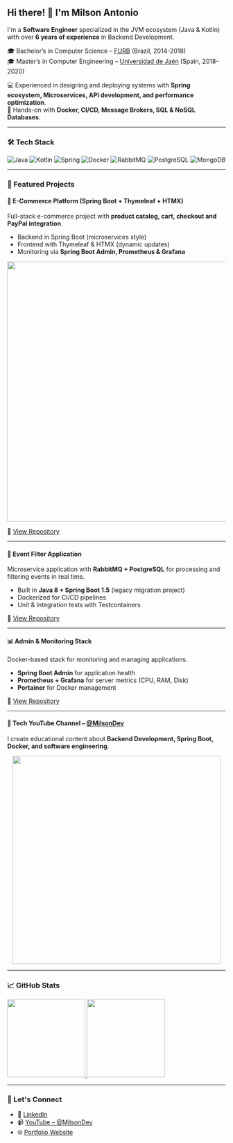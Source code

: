 <h2>Hi there! 👋 I'm Milson Antonio</h2>

I'm a **Software Engineer** specialized in the JVM ecosystem (Java & Kotlin) with over **6 years of experience** in Backend Development.  

🎓 Bachelor’s in Computer Science – [FURB](https://furb.br) (Brazil, 2014-2018)  
🎓 Master’s in Computer Engineering – [Universidad de Jaén](https://ujaen.es) (Spain, 2018-2020)  

💻 Experienced in designing and deploying systems with **Spring ecosystem, Microservices, API development, and performance optimization**.  
🐳 Hands-on with **Docker, CI/CD, Message Brokers, SQL & NoSQL Databases**.  

---

### 🛠️ Tech Stack
![Java](https://img.shields.io/badge/java-%23ED8B00.svg?style=for-the-badge&logo=java&logoColor=white)
![Kotlin](https://img.shields.io/badge/kotlin-%237F52FF.svg?style=for-the-badge&logo=kotlin&logoColor=white)
![Spring](https://img.shields.io/badge/spring-%236DB33F.svg?style=for-the-badge&logo=spring&logoColor=white)
![Docker](https://img.shields.io/badge/docker-%230db7ed.svg?style=for-the-badge&logo=docker&logoColor=white)
![RabbitMQ](https://img.shields.io/badge/RabbitMQ-%23FF6600.svg?style=for-the-badge&logo=rabbitmq&logoColor=white)
![PostgreSQL](https://img.shields.io/badge/postgresql-%23316192.svg?style=for-the-badge&logo=postgresql&logoColor=white)
![MongoDB](https://img.shields.io/badge/mongodb-%2347A248.svg?style=for-the-badge&logo=mongodb&logoColor=white)

---

### 🚀 Featured Projects

#### 🛒 E-Commerce Platform (Spring Boot + Thymeleaf + HTMX)
Full-stack e-commerce project with **product catalog, cart, checkout and PayPal integration**.  
- Backend in Spring Boot (microservices style)  
- Frontend with Thymeleaf & HTMX (dynamic updates)  
- Monitoring via **Spring Boot Admin, Prometheus & Grafana**  
<p align="center">
  <img src="https://raw.githubusercontent.com/milson-antonio/ecommerce-project/main/docs/screenshot.png" width="600"/>
</p>

🔗 [View Repository](https://github.com/milson-antonio/ecommerce-project)  

---

#### 📡 Event Filter Application
Microservice application with **RabbitMQ + PostgreSQL** for processing and filtering events in real time.  
- Built in **Java 8 + Spring Boot 1.5** (legacy migration project)  
- Dockerized for CI/CD pipelines  
- Unit & Integration tests with Testcontainers  

🔗 [View Repository](https://github.com/milson-antonio/event-filter-application)

---

#### 📊 Admin & Monitoring Stack
Docker-based stack for monitoring and managing applications.  
- **Spring Boot Admin** for application health  
- **Prometheus + Grafana** for server metrics (CPU, RAM, Disk)  
- **Portainer** for Docker management  

🔗 [View Repository](https://github.com/milson-antonio/spring-admin-monitoring)

---

#### 🎥 Tech YouTube Channel – [@MilsonDev](https://www.youtube.com/@milson-antonio)
I create educational content about **Backend Development, Spring Boot, Docker, and software engineering**.  

<p align="center">
  <a href="https://www.youtube.com/@milson-antonio">
    <img src="https://img.youtube.com/vi/dQw4w9WgXcQ/0.jpg" width="480" />
  </a>
</p>

---

### 📈 GitHub Stats
<a href="https://github.com/milson-antonio">
  <img height="180em" src="https://github-readme-stats.vercel.app/api?username=milson-antonio&theme=buefy&show_icons=true" />
</a>
<a href="https://github.com/milson-antonio">
  <img height="180em" src="https://github-readme-stats.vercel.app/api/top-langs/?username=milson-antonio&layout=compact&theme=buefy" />
</a>

---

### 📡 Let's Connect
- 🔗 [LinkedIn](https://www.linkedin.com/in/milson-antonio)  
- 📹 [YouTube – @MilsonDev](https://www.youtube.com/@MilsonDev)  
- 🌐 [Portfolio Website](https://milson-antonio.github.io/dev/)  
